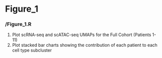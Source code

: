 # Figure_1
### /Figure_1.R
1. Plot scRNA-seq and scATAC-seq UMAPs for the Full Cohort (Patients 1-11)
1. Plot stacked bar charts showing the contribution of each patient to each cell type subcluster
